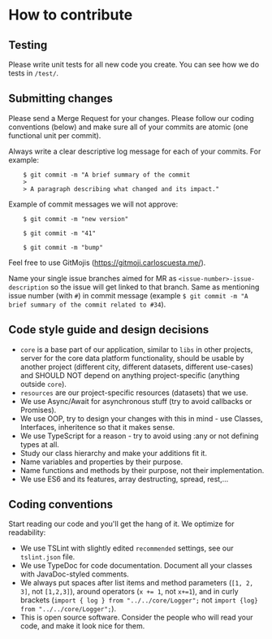 # How to contribute

## Testing

Please write unit tests for all new code you create. You can see how we do tests in `/test/`.

## Submitting changes

Please send a Merge Request for your changes. Please follow our coding conventions (below) and make sure all of your commits are atomic (one functional unit per commit).

Always write a clear descriptive log message for each of your commits. For example:

```
    $ git commit -m "A brief summary of the commit
    >
    > A paragraph describing what changed and its impact."
```

Example of commit messages we will not approve:
```
    $ git commit -m "new version"
```

```
    $ git commit -m "41"
```

```
    $ git commit -m "bump"
```

Feel free to use GitMojis (https://gitmoji.carloscuesta.me/).

Name your single issue branches aimed for MR as `<issue-number>-issue-description` so the issue will get linked to that branch. Same as mentioning issue number (with `#`) in commit message (example `$ git commit -m "A brief summary of the commit related to #34`).

## Code style guide and design decisions

- `core` is a base part of our application, similar to `libs` in other projects, server for the core data platform functionality, should be usable by another project (different city, different datasets, different use-cases) and SHOULD NOT depend on anything project-specific (anything outside `core`).
- `resources` are our project-specific resources (datasets) that we use.
- We use Async/Await for asynchronous stuff (try to avoid callbacks or Promises).
- We use OOP, try to design your changes with this in mind - use Classes, Interfaces, inheritence so that it makes sense.
- We use TypeScript for a reason - try to avoid using :any or not defining types at all.
- Study our class hierarchy and make your additions fit it.
- Name variables and properties by their purpose.
- Name functions and methods by their purpose, not their implementation.
- We use ES6 and its features, array destructing, spread, rest,...

## Coding conventions

Start reading our code and you'll get the hang of it. We optimize for readability:

- We use TSLint with slightly edited `recommended` settings, see our `tslint.json` file.
- We use TypeDoc for code documentation. Document all your classes with JavaDoc-styled comments.
- We always put spaces after list items and method parameters (`[1, 2, 3]`, not `[1,2,3]`), around operators (`x += 1`, not `x+=1`), and in curly brackets (`import { log } from "../../core/Logger";` not `import {log} from "../../core/Logger";`).
- This is open source software. Consider the people who will read your code, and make it look nice for them.
